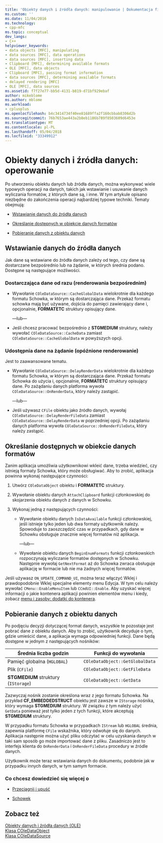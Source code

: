 ```yaml
---
title: 'Obiekty danych i źródła danych: manipulowanie | Dokumentacja firmy Microsoft'
ms.custom: ''
ms.date: 11/04/2016
ms.technology:
- cpp-mfc
ms.topic: conceptual
dev_langs:
- C++
helpviewer_keywords:
- data objects [MFC], manipulating
- data sources [MFC], data operations
- data sources [MFC], inserting data
- Clipboard [MFC], determining available formats
- OLE [MFC], data objects
- Clipboard [MFC], passing format information
- data sources [MFC], determining available formats
- delayed rendering [MFC]
- OLE [MFC], data sources
ms.assetid: f7f27e77-bb5d-4131-b819-d71bf929ebaf
author: mikeblome
ms.author: mblome
ms.workload:
- cplusplus
ms.openlocfilehash: b4c3414734f40ee81689ffa2f160cbbab8306d2b
ms.sourcegitcommit: 76b7653ae443a2b8eb1186b789f8503609d6453e
ms.translationtype: MT
ms.contentlocale: pl-PL
ms.lasthandoff: 05/04/2018
ms.locfileid: "33349912"
---
```

# <a name="data-objects-and-data-sources-manipulation"></a>Obiekty danych i źródła danych: operowanie
Po utworzeniu obiektu danych lub źródła danych, można wykonywać wiele typowych operacji na danych, takich jak wstawianie i usuwanie danych wyliczania formatów, z których dane są, i inne. W tym artykule opisano niezbędne do zakończenia operacji najbardziej typowe techniki. Tematy obejmują:  
  
-   [Wstawianie danych do źródła danych](#_core_inserting_data_into_a_data_source)  
  
-   [Określanie dostępnych w obiekcie danych formatów](#_core_determining_the_formats_available_in_a_data_object)  
  
-   [Pobieranie danych z obiektu danych](#_core_retrieving_data_from_a_data_object)  
  
##  <a name="_core_inserting_data_into_a_data_source"></a> Wstawianie danych do źródła danych  
 Jak dane są wstawiane do źródła danych zależy od tego, czy dane są dostarczane bezpośrednio lub na żądanie, w których średnia podano. Dostępne są następujące możliwości.  
  
### <a name="supplying-data-immediately-immediate-rendering"></a>Dostarczająca dane od razu (renderowania bezpośrednim)  
  
-   Wywołanie `COleDataSource::CacheGlobalData` wielokrotnie dla każdego formatu Schowka, w którym są dostarczająca dane. Przekaż formatu schowka mają być używane, dojścia do pamięci zawierający dane i, opcjonalnie, **FORMATETC** struktury opisujący dane.  
  
     —lub—  
  
-   Jeśli chcesz pracować bezpośrednio z **STGMEDIUM** struktury, należy wywołać `COleDataSource::CacheData` zamiast `COleDataSource::CacheGlobalData` w powyższych opcji.  
  
### <a name="supplying-data-on-demand-delayed-rendering"></a>Udostępnia dane na żądanie (opóźnione renderowanie)  
 Jest to zaawansowane tematu.  
  
-   Wywołanie `COleDataSource::DelayRenderData` wielokrotnie dla każdego formatu Schowka, w którym są dostarczająca dane. Przekaż formatu Schowka do użycia i, opcjonalnie, **FORMATETC** struktury opisujący dane. Po zażądaniu danych platforma wywoła `COleDataSource::OnRenderData`, który należy zastąpić.  
  
     —lub—  
  
-   Jeśli używasz `CFile` obiektu jako źródło danych, wywołaj `COleDataSource::DelayRenderFileData` zamiast `COleDataSource::DelayRenderData` w poprzedniej opcji. Po zażądaniu danych platforma wywoła `COleDataSource::OnRenderFileData`, który należy zastąpić.  
  
##  <a name="_core_determining_the_formats_available_in_a_data_object"></a> Określanie dostępnych w obiekcie danych formatów  
 Zanim aplikacja umożliwia użytkownikowi wkleić dane, trzeba wiedzieć, czy istnieją formaty Schowka, który może obsługiwać. Aby to zrobić, aplikacja powinna wykonaj następujące czynności:  
  
1.  Utwórz `COleDataObject` obiektu i **FORMATETC** struktury.  
  
2.  Wywołanie obiektu danych `AttachClipboard` funkcji członkowskiej do skojarzenia obiektu danych z danych w Schowku.  
  
3.  Wykonaj jedną z następujących czynności:  
  
    -   Wywołanie obiektu danych `IsDataAvailable` funkcji członkowskiej, jeśli istnieje tylko jeden lub dwa formaty użytkownik należy. Spowoduje to zaoszczędzić czas w przypadkach, gdy dane w Schowku obsługuje znacznie więcej formatów niż aplikacja.  
  
         —lub—  
  
    -   Wywołanie obiektu danych `BeginEnumFormats` funkcji członkowskich rozpoczynają wyliczanie formatów dostępnych w Schowku. Następnie wywołaj `GetNextFormat` aż do Schowka zwraca obsługuje aplikację w formacie lub nie ma żadnych więcej formatów.  
  
 Jeśli używasz `ON_UPDATE_COMMAND_UI`, można teraz włączyć Wklej i prawdopodobnie Wklej specjalne elementy menu Edycja. W tym celu należy wywołać `CMenu::EnableMenuItem` lub `CCmdUI::Enable`. Aby uzyskać więcej informacji o jakie kontenera aplikacji powinien elementów menu i kiedy, zobacz [menu i zasoby: dodatki do kontenera](../mfc/menus-and-resources-container-additions.md).  
  
##  <a name="_core_retrieving_data_from_a_data_object"></a> Pobieranie danych z obiektu danych  
 Po podjęciu decyzji dotyczącej format danych, wszystkie te pozostaje jest pobrać dane z obiektu danych. Aby to zrobić, użytkownik decyduje o tym, gdzie umieścić dane, a aplikacja wymaga odpowiedniej funkcji. Dane będą dostępne w jednym z następujących nośników:  
  
|Średnia liczba godzin|Funkcji do wywołania|  
|------------|----------------------|  
|Pamięć globalna (`HGLOBAL`)|`COleDataObject::GetGlobalData`|  
|Plik (`CFile`)|`COleDataObject::GetFileData`|  
|**STGMEDIUM** struktury (`IStorage`)|`COleDataObject::GetData`|  
  
 Zazwyczaj nośnik zostanie określona wraz z jego formatu Schowka. Na przykład **CF_EMBEDDEDSTRUCT** obiektu jest zawsze w `IStorage` nośnika, który wymaga **STGMEDIUM** struktury. W związku z tym należy użyć `GetData` ponieważ jest tylko jeden z tych funkcji, które akceptują **STGMEDIUM** struktury.  
  
 W przypadku formatu Schowka w przypadkach `IStream` lub `HGLOBAL` średnia, zapewnia platformę `CFile` wskaźnika, który odwołuje się do danych. Aplikacja następnie można użyć pliku odczytać w celu uzyskania danych w taki sam sposób go może importować dane z pliku. Zasadniczo jest to interfejs klienta do `OnRenderData` i `OnRenderFileData` procedury w źródle danych.  
  
 Użytkownik może teraz wstawiania danych do dokumentu, podobnie jak w przypadku innych danych, w tym samym formacie.  
  
### <a name="what-do-you-want-to-know-more-about"></a>Co chcesz dowiedzieć się więcej o  
  
-   [Przeciągnij i upuść](../mfc/drag-and-drop-ole.md)  
  
-   [Schowek](../mfc/clipboard.md)  
  
## <a name="see-also"></a>Zobacz też  
 [Obiekty danych i źródła danych (OLE)](../mfc/data-objects-and-data-sources-ole.md)   
 [Klasa COleDataObject](../mfc/reference/coledataobject-class.md)   
 [Klasa COleDataSource](../mfc/reference/coledatasource-class.md)
